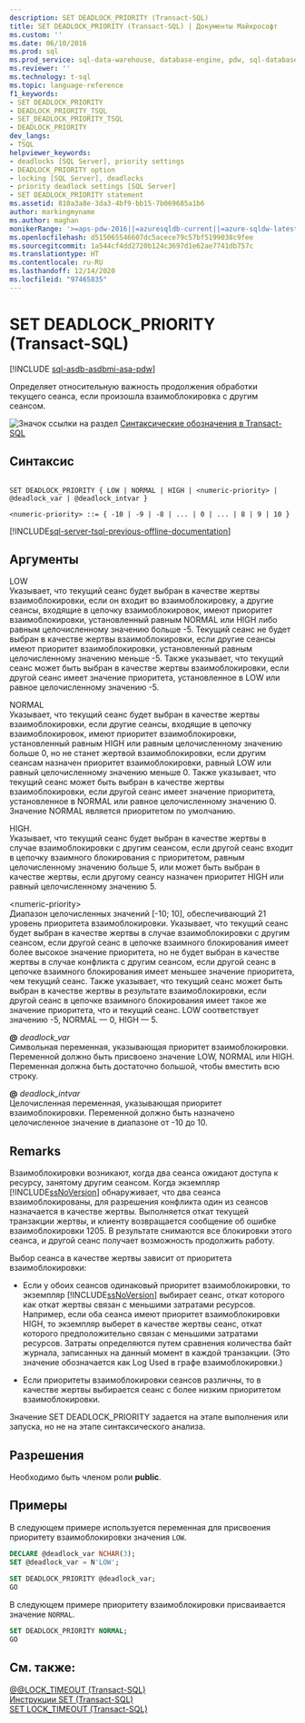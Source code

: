 ```yaml
---
description: SET DEADLOCK_PRIORITY (Transact-SQL)
title: SET DEADLOCK_PRIORITY (Transact-SQL) | Документы Майкрософт
ms.custom: ''
ms.date: 06/10/2016
ms.prod: sql
ms.prod_service: sql-data-warehouse, database-engine, pdw, sql-database
ms.reviewer: ''
ms.technology: t-sql
ms.topic: language-reference
f1_keywords:
- SET DEADLOCK_PRIORITY
- DEADLOCK_PRIORITY_TSQL
- SET_DEADLOCK_PRIORITY_TSQL
- DEADLOCK_PRIORITY
dev_langs:
- TSQL
helpviewer_keywords:
- deadlocks [SQL Server], priority settings
- DEADLOCK_PRIORITY option
- locking [SQL Server], deadlocks
- priority deadlock settings [SQL Server]
- SET DEADLOCK_PRIORITY statement
ms.assetid: 810a3a8e-3da3-4bf9-bb15-7b069685a1b6
author: markingmyname
ms.author: maghan
monikerRange: '>=aps-pdw-2016||=azuresqldb-current||=azure-sqldw-latest||>=sql-server-2016||>=sql-server-linux-2017||=azuresqldb-mi-current'
ms.openlocfilehash: d515065546607dc5acece79c57bf5199038c9fee
ms.sourcegitcommit: 1a544cf4dd2720b124c3697d1e62ae7741db757c
ms.translationtype: HT
ms.contentlocale: ru-RU
ms.lasthandoff: 12/14/2020
ms.locfileid: "97465835"
---
```

# <a name="set-deadlock_priority-transact-sql"></a>SET DEADLOCK_PRIORITY (Transact-SQL)
[!INCLUDE [sql-asdb-asdbmi-asa-pdw](../../includes/applies-to-version/sql-asdb-asdbmi-asa-pdw.md)]

  Определяет относительную важность продолжения обработки текущего сеанса, если произошла взаимоблокировка с другим сеансом.  
  
 ![Значок ссылки на раздел](../../database-engine/configure-windows/media/topic-link.gif "Значок ссылки на раздел") [Синтаксические обозначения в Transact-SQL](../../t-sql/language-elements/transact-sql-syntax-conventions-transact-sql.md)  
  
## <a name="syntax"></a>Синтаксис  
  
```syntaxsql
  
SET DEADLOCK_PRIORITY { LOW | NORMAL | HIGH | <numeric-priority> | @deadlock_var | @deadlock_intvar }  
  
<numeric-priority> ::= { -10 | -9 | -8 | ... | 0 | ... | 8 | 9 | 10 }  
```  
  
[!INCLUDE[sql-server-tsql-previous-offline-documentation](../../includes/sql-server-tsql-previous-offline-documentation.md)]

## <a name="arguments"></a>Аргументы
 LOW  
 Указывает, что текущий сеанс будет выбран в качестве жертвы взаимоблокировки, если он входит во взаимоблокировку, а другие сеансы, входящие в цепочку взаимоблокировок, имеют приоритет взаимоблокировки, установленный равным NORMAL или HIGH либо равным целочисленному значению больше -5. Текущий сеанс не будет выбран в качестве жертвы взаимоблокировки, если другие сеансы имеют приоритет взаимоблокировки, установленный равным целочисленному значению меньше -5. Также указывает, что текущий сеанс может быть выбран в качестве жертвы взаимоблокировки, если другой сеанс имеет значение приоритета, установленное в LOW или равное целочисленному значению -5.  
  
 NORMAL  
 Указывает, что текущий сеанс будет выбран в качестве жертвы взаимоблокировки, если другие сеансы, входящие в цепочку взаимоблокировок, имеют приоритет взаимоблокировки, установленный равным HIGH или равным целочисленному значению больше 0, но не станет жертвой взаимоблокировки, если другим сеансам назначен приоритет взаимоблокировки, равный LOW или равный целочисленному значению меньше 0. Также указывает, что текущий сеанс может быть выбран в качестве жертвы взаимоблокировки, если другой сеанс имеет значение приоритета, установленное в NORMAL или равное целочисленному значению 0. Значение NORMAL является приоритетом по умолчанию.  
  
 HIGH.  
 Указывает, что текущий сеанс будет выбран в качестве жертвы в случае взаимоблокировки с другим сеансом, если другой сеанс входит в цепочку взаимного блокирования с приоритетом, равным целочисленному значению больше 5, или может быть выбран в качестве жертвы, если другому сеансу назначен приоритет HIGH или равный целочисленному значению 5.  
  
 \<numeric-priority>  
 Диапазон целочисленных значений [-10; 10], обеспечивающий 21 уровень приоритета взаимоблокировки. Указывает, что текущий сеанс будет выбран в качестве жертвы в случае взаимоблокировки с другим сеансом, если другой сеанс в цепочке взаимного блокирования имеет более высокое значение приоритета, но не будет выбран в качестве жертвы в случае конфликта с другим сеансом, если другой сеанс в цепочке взаимного блокирования имеет меньшее значение приоритета, чем текущий сеанс. Также указывает, что текущий сеанс может быть выбран в качестве жертвы в результате взаимоблокировки, если другой сеанс в цепочке взаимного блокирования имеет такое же значение приоритета, что и текущий сеанс. LOW соответствует значению -5, NORMAL — 0, HIGH — 5.  
  
 **@** *deadlock_var*  
 Символьная переменная, указывающая приоритет взаимоблокировки. Переменной должно быть присвоено значение LOW, NORMAL или HIGH. Переменная должна быть достаточно большой, чтобы вместить всю строку.  
  
 **@** *deadlock_intvar*  
 Целочисленная переменная, указывающая приоритет взаимоблокировки. Переменной должно быть назначено целочисленное значение в диапазоне от -10 до 10.  
  
## <a name="remarks"></a>Remarks  
 Взаимоблокировки возникают, когда два сеанса ожидают доступа к ресурсу, занятому другим сеансом. Когда экземпляр [!INCLUDE[ssNoVersion](../../includes/ssnoversion-md.md)] обнаруживает, что два сеанса взаимоблокированы, для разрешения конфликта один из сеансов назначается в качестве жертвы. Выполняется откат текущей транзакции жертвы, и клиенту возвращается сообщение об ошибке взаимоблокировки 1205. В результате снимаются все блокировки этого сеанса, и другой сеанс получает возможность продолжить работу.  
  
 Выбор сеанса в качестве жертвы зависит от приоритета взаимоблокировки:  
  
-   Если у обоих сеансов одинаковый приоритет взаимоблокировки, то экземпляр [!INCLUDE[ssNoVersion](../../includes/ssnoversion-md.md)] выбирает сеанс, откат которого как откат жертвы связан с меньшими затратами ресурсов. Например, если оба сеанса имеют приоритет взаимоблокировки HIGH, то экземпляр выберет в качестве жертвы сеанс, откат которого предположительно связан с меньшими затратами ресурсов. Затраты определяются путем сравнения количества байт журнала, записанных на данный момент в каждой транзакции. (Это значение обозначается как Log Used в графе взаимоблокировки.)
  
-   Если приоритеты взаимоблокировки сеансов различны, то в качестве жертвы выбирается сеанс с более низким приоритетом взаимоблокировки.  
  
 Значение SET DEADLOCK_PRIORITY задается на этапе выполнения или запуска, но не на этапе синтаксического анализа.  
  
## <a name="permissions"></a>Разрешения  
 Необходимо быть членом роли **public**.  
  
## <a name="examples"></a>Примеры  
 В следующем примере используется переменная для присвоения приоритету взаимоблокировки значения `LOW`.  
  
```sql
DECLARE @deadlock_var NCHAR(3);  
SET @deadlock_var = N'LOW';  
  
SET DEADLOCK_PRIORITY @deadlock_var;  
GO  
```  
  
 В следующем примере приоритету взаимоблокировки присваивается значение `NORMAL`.  
  
```sql
SET DEADLOCK_PRIORITY NORMAL;  
GO  
```  
  
## <a name="see-also"></a>См. также:  
 [@@LOCK_TIMEOUT (Transact-SQL)](../../t-sql/functions/lock-timeout-transact-sql.md)   
 [Инструкции SET (Transact-SQL)](../../t-sql/statements/set-statements-transact-sql.md)   
 [SET LOCK_TIMEOUT (Transact-SQL)](../../t-sql/statements/set-lock-timeout-transact-sql.md)  
  
  
